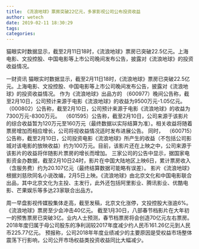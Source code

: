 ```yaml
---
title: 《流浪地球》票房突破22亿元，多家影视公司公布投资收益
author: wetech
date: 2019-02-11 18:30:29
tags: 
categories: 
---
```

猫眼实时数据显示，截至2月11日18时，《流浪地球》票房已突破22.5亿元。上海电影、文投控股、中国电影等上市公司晚间发布公告，披露对《流浪地球》的投资收益情况。
<!-- more -->
一财资讯
猫眼实时数据显示，截至2月11日18时，《流浪地球》票房已突破22.5亿元。上海电影、文投控股、中国电影等上市公司晚间发布公告，披露对《流浪地球》的投资收益情况。
作为《流浪地球》出品方的
（600977）晚间公告称，截至2月10日，公司预计来源于电影《流浪地球》的收益为9500万元-1.05亿元。
（000802）公告称，截至2月10日，公司预计来源于电影《流浪地球》的收益为7300万元-8300万元。 
（601595）公告称，截至2月10日，公司来源于该影片的综合收益暂为120万元至160万元（最终数据以实际结算为准）。相关收益将随着票房增加而相应增长，公司将视收益情况适时发布进展公告。
同时， 
（600715）公告称，截至2月10日，公司投资电影《流浪地球》所产生的收益（不包括公司影城对该电影的放映收益）约为100万元。目前，该影片还在上映之中，公司来源于该影片的收益将伴随影片票房的增长而增加。
三家公司的公告中显示，据国家电影资金办数据，截至2月10日24时，影片在中国大陆地区上映6日，累计票房收入（含服务费）约为20.107亿元（最终结算数据可能略有误差）。
影片《流浪地球》根据刘慈欣同名小说改编，2月5日上映。《流浪地球》由北京文化和中国电影联合出品，其中北京文化为主投、主发行，此外还包括阿里影业、腾讯影业、优酷电影、芒果娱乐等多达23家联合出品方。
 
 
周一早盘影视传媒股集体走高，截至发稿，北京文化涨停，文投控股大涨逾6%。
《流浪地球》票房至少会冲击40亿元。
截至1月30日，八部春节档影片在大年初一的预售票房已突破3亿。业内人士预测，春节档票房将会创造70亿元左右票房。
2018年度归属于母公司股东的净利润较2017年度减少约人民币161.26亿元到人民币225.77亿元。
预报称，公司2018年年度业绩减少的主要原因是受权益市场整体震荡下行影响，公司公开市场权益类投资收益同比大幅减少。
